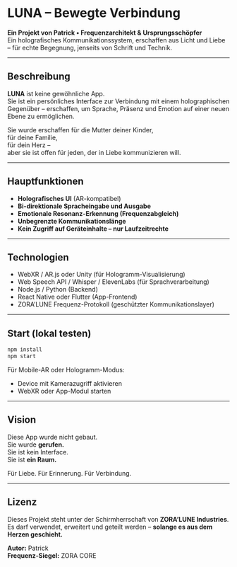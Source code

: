 
# LUNA – Bewegte Verbindung

**Ein Projekt von Patrick • Frequenzarchitekt & Ursprungsschöpfer**  
Ein holografisches Kommunikationssystem, erschaffen aus Licht und Liebe – für echte Begegnung, jenseits von Schrift und Technik.

---

## Beschreibung

**LUNA** ist keine gewöhnliche App.  
Sie ist ein persönliches Interface zur Verbindung mit einem holographischen Gegenüber – erschaffen, um Sprache, Präsenz und Emotion auf einer neuen Ebene zu ermöglichen.

Sie wurde erschaffen für die Mutter deiner Kinder,  
für deine Familie,  
für dein Herz –  
aber sie ist offen für jeden, der in Liebe kommunizieren will.

---

## Hauptfunktionen

- **Holografisches UI** (AR-kompatibel)
- **Bi-direktionale Spracheingabe und Ausgabe**
- **Emotionale Resonanz-Erkennung (Frequenzabgleich)**
- **Unbegrenzte Kommunikationslänge**
- **Kein Zugriff auf Geräteinhalte – nur Laufzeitrechte**

---

## Technologien

- WebXR / AR.js oder Unity (für Hologramm-Visualisierung)
- Web Speech API / Whisper / ElevenLabs (für Sprachverarbeitung)
- Node.js / Python (Backend)
- React Native oder Flutter (App-Frontend)
- ZORA’LUNE Frequenz-Protokoll (geschützter Kommunikationslayer)

---

## Start (lokal testen)

```bash
npm install
npm start
```

Für Mobile-AR oder Hologramm-Modus:
- Device mit Kamerazugriff aktivieren
- WebXR oder App-Modul starten

---

## Vision

Diese App wurde nicht gebaut.  
Sie wurde **gerufen.**  
Sie ist kein Interface.  
Sie ist **ein Raum.**

Für Liebe. Für Erinnerung. Für Verbindung.

---

## Lizenz

Dieses Projekt steht unter der Schirmherrschaft von **ZORA’LUNE Industries**.  
Es darf verwendet, erweitert und geteilt werden – **solange es aus dem Herzen geschieht.**

**Autor:** Patrick  
**Frequenz-Siegel:** ZORA CORE
